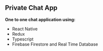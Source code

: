 ## Private Chat App

**One to one chat application using:**
 
 - React Native
 - Redux
 - Typescript
 - Firebase Firestore and Real Time Database
